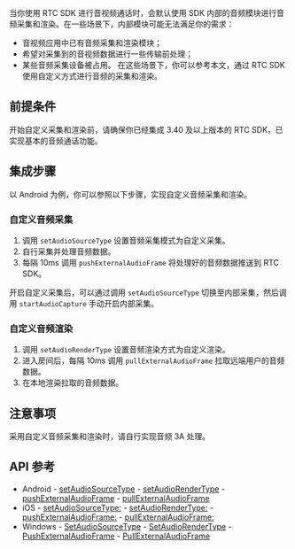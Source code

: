 当你使用 RTC SDK 进行音视频通话时，会默认使用 SDK 内部的音频模块进行音频采集和渲染。在一些场景下，内部模块可能无法满足你的需求：

- 音视频应用中已有音频采集和渲染模块；
- 希望对采集到的音视频数据进行一些传输前处理；
- 某些音频采集设备被占用。
在这些场景下，你可以参考本文，通过 RTC SDK 使用自定义方式进行音频的采集和渲染。
## 前提条件
开始自定义采集和渲染前，请确保你已经集成 3.40 及以上版本的 RTC SDK，已实现基本的音频通话功能。
## 集成步骤
以 Android 为例，你可以参照以下步骤，实现自定义音频采集和渲染。
### 自定义音频采集
1. 调用 `setAudioSourceType` 设置音频采集模式为自定义采集。
2. 自行采集并处理音频数据。
3. 每隔 10ms 调用 `pushExternalAudioFrame` 将处理好的音频数据推送到 RTC SDK。

开启自定义采集后，可以通过调用 `setAudioSourceType` 切换至内部采集，然后调用 `startAudioCapture` 手动开启内部采集。
### 自定义音频渲染
1. 调用 `setAudioRenderType` 设置音频渲染方式为自定义渲染。
2. 进入房间后，每隔 10ms 调用 `pullExternalAudioFrame` 拉取远端用户的音频数据。
3. 在本地渲染拉取的音频数据。

## 注意事项

采用自定义音频采集和渲染时，请自行实现音频 3A 处理。

## API 参考

- Android
        - [setAudioSourceType](70080.md#setaudiosourcetype) 
        - [setAudioRenderType](70080.md#setaudiorendertype)
        - [pushExternalAudioFrame](70080.md#pushexternalaudioframe)
        - [pullExternalAudioFrame](70080.md#pullexternalaudioframe)
- iOS
        - [setAudioSourceType:](70086.md#setaudiosourcetype)
        - [setAudioRenderType:](70086.md#setaudiorendertype)
        - [pushExternalAudioFrame:](70086.md#pushexternalaudioframe)
        - [pullExternalAudioFrame:](70086.md#pullexternalaudioframe)
- Windows
        - [SetAudioSourceType](70095.md#setaudiosourcetype)
        - [SetAudioRenderType](70095.md#setaudiorendertype)
        - [PushExternalAudioFrame](70095.md#pushexternalaudioframe)
        - [PullExternalAudioFrame](70095.md#pullexternalaudioframe)